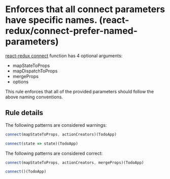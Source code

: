 #  Enforces that all connect parameters have specific names. (react-redux/connect-prefer-named-parameters)

[react-redux connect](https://github.com/reactjs/react-redux/blob/master/docs/api.md#connectmapstatetoprops-mapdispatchtoprops-mergeprops-options) function has 4 optional arguments:
* mapStateToProps
* mapDispatchToProps
* mergeProps
* options

This rule enforces that all of the provided parameters should follow the above naming conventions.

## Rule details

The following patterns are considered warnings:

```js
connect(mapStateToProps, actionCreators)(TodoApp)
```

```js
connect(state => state)(TodoApp)
```

The following patterns are considered correct:

```js
connect(mapStateToProps, actionCreators, mergeProps)(TodoApp)
```

```js
connect()(TodoApp)
```
